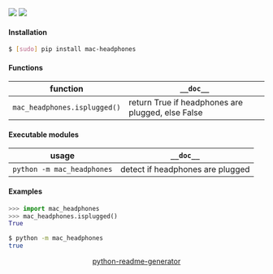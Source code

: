 <!--
https://pypi.org/project/readme-generator/
https://pypi.org/project/python-readme-generator/
-->

[![](https://img.shields.io/badge/OS-macOS-blue.svg?longCache=True)]()
[![](https://img.shields.io/pypi/pyversions/mac-headphones.svg?longCache=True)](https://pypi.org/project/mac-headphones/)

#### Installation
```bash
$ [sudo] pip install mac-headphones
```

#### Functions
function|`__doc__`
-|-
`mac_headphones.isplugged()` |return True if headphones are plugged, else False

#### Executable modules
usage|`__doc__`
-|-
`python -m mac_headphones` |detect if headphones are plugged

#### Examples
```python
>>> import mac_headphones
>>> mac_headphones.isplugged()
True
```

```bash
$ python -m mac_headphones
true
```

<p align="center">
    <a href="https://pypi.org/project/python-readme-generator/">python-readme-generator</a>
</p>